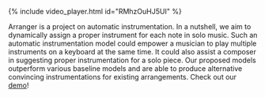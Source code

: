 {% include video_player.html id="RMhzOuHJ5UI" %}

Arranger is a project on automatic instrumentation. In a nutshell, we aim to dynamically assign a proper instrument for each note in solo music. Such an automatic instrumentation model could empower a musician to play multiple instruments on a keyboard at the same time. It could also assist a composer in suggesting proper instrumentation for a solo piece. Our proposed models outperform various baseline models and are able to produce alternative convincing instrumentations for existing arrangements. Check out our [demo](demo)!

